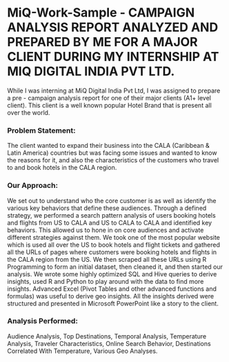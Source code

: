 # MiQ-Work-Sample - CAMPAIGN ANALYSIS REPORT ANALYZED AND PREPARED BY ME FOR A MAJOR CLIENT DURING MY INTERNSHIP AT MIQ DIGITAL INDIA PVT LTD.

While I was interning at MiQ Digital India Pvt Ltd, I was assigned to prepare a pre - campaign analysis report for one of their major clients (A1+ level client). This client is a well known popular Hotel Brand that is present all over the world.

### Problem Statement: 
The client wanted to expand their business into the CALA (Caribbean & Latin America) countries but was facing some issues and wanted to know the reasons for it, and also the characteristics of the customers who travel to and book hotels in the CALA region.

### Our Approach: 
We set out to understand who the core customer is as well as identify the various key behaviors that define these audiences. Through a defined strategy, we performed a search pattern analysis of users booking hotels and flights from US to CALA and US to CALA to CALA and identified key behaviors. This allowed us to hone in on core audiences and activate different strategies against them. We took one of the most popular website which is used all over the US to book hotels and flight tickets and gathered all the URLs of pages where customers were booking hotels and flights in the CALA region from the US. We then scraped all these URLs using R Programming to form an initial dataset, then cleaned it, and then started our analysis. We wrote some highly optimized SQL and Hive queries to derive insights, used R and Python to play around with the data to find more insights. Advanced Excel (Pivot Tables and other advanced functions and formulas) was useful to derive geo insights. All the insights derived were structured and presented in Microsoft PowerPoint like a story to the client.

### Analysis Performed: 
Audience Analysis, Top Destinations, Temporal Analysis, Temperature Analysis, Traveler Characteristics, Online Search Behavior, Destinations Correlated With Temperature, Various Geo Analyses.

